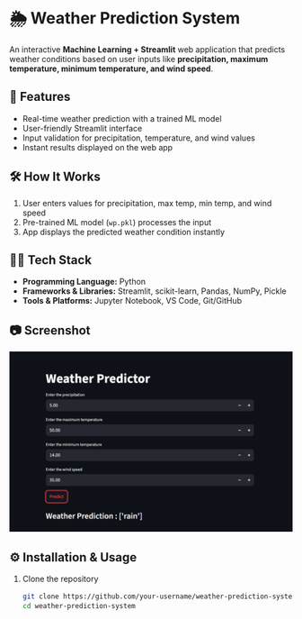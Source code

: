 # 🌦️ Weather Prediction System  

An interactive **Machine Learning + Streamlit** web application that predicts weather conditions based on user inputs like **precipitation, maximum temperature, minimum temperature, and wind speed**.  

## 🚀 Features  
- Real-time weather prediction with a trained ML model  
- User-friendly Streamlit interface  
- Input validation for precipitation, temperature, and wind values  
- Instant results displayed on the web app  

## 🛠️ How It Works  
1. User enters values for precipitation, max temp, min temp, and wind speed  
2. Pre-trained ML model (`wp.pkl`) processes the input  
3. App displays the predicted weather condition instantly  

## 🧑‍💻 Tech Stack  
- **Programming Language:** Python  
- **Frameworks & Libraries:** Streamlit, scikit-learn, Pandas, NumPy, Pickle  
- **Tools & Platforms:** Jupyter Notebook, VS Code, Git/GitHub  

## 📷 Screenshot  
![weather_main Screenshot](img/wp.png)


## ⚙️ Installation & Usage  
1. Clone the repository  
   ```bash
   git clone https://github.com/your-username/weather-prediction-system.git
   cd weather-prediction-system




